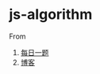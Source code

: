 # js-algorithm

From 

1. [每日一题](https://github.com/JunLiangWangX/js-algorithm) 
2. [博客](`https://tsejx.github.io/data-structure-and-algorithms-guidebook/`)